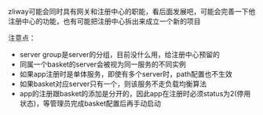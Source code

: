 zliway可能会同时具有网关和注册中心的职能，看后面发展吧，可能会完善一下他注册中心的功能，也有可能把注册中心拆出来成立一个新的项目

注意点：
+ server group是server的分组，目前没什么用，给注册中心预留的
+ 同属一个basket的server会被视为同一服务的不同实例
+ 如果app注册时是单体服务，即使有多个server时，path配置也不生效
+ 如果basket对应server只有一个，则该服务不走负载均衡算法
+ app的注册跟basket的添加是分开的，因此app在注册时必须status为2(停用状态)，等管理员完成basket配置后再手动启动